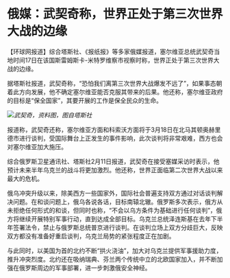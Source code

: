 # 俄媒：武契奇称，世界正处于第三次世界大战的边缘

【环球网报道】综合塔斯社、《报纸报》等多家俄媒报道，塞尔维亚总统武契奇当地时间17日在该国斯雷姆斯卡-米特罗维察市视察时称，世界正处于第三次世界大战的边缘。

据塔斯社报道，武契奇称，“恐怕我们离第三次世界大战爆发不远了”，如果事态朝着此方向发展，他不确定塞尔维亚能否克服其带来的后果。他还称，塞尔维亚政府的目标是“保全国家”，其要开展的工作是保全民众的生命。

![](https://inews.gtimg.com/om_bt/OMOuYH5C-Cw4S_TyLtnXYInnw5xMEVbgugN6sK_vC3Z7oAA/1000)_武契奇，资料图，图自塔斯社_

报道称，武契奇还称，塞尔维亚方面和科索沃方面将于3月18日在北马其顿奥赫里德市进行谈判，受国际舞台上正发生的事件影响，此次谈判将非常艰难，西方也会对塞尔维亚加大施压。

综合俄罗斯卫星通讯社、塔斯社2月11日报道，武契奇在接受塞媒采访时表示，他预计未来半年乌克兰的战斗将更加激烈。他还称，世界正面临第二次世界大战以来最大的危机。

俄乌冲突升级以来，除美西方一些国家外，国际社会普遍支持双方通过对话谈判解决问题。在和谈问题上，俄乌各说各话，目标南辕北辙。俄罗斯多次表示，俄方从未拒绝任何形式的和谈，但同时也称，“不会以乌方条件为基础进行任何谈判”，俄方将继续开展特别军事行动，直到达成全部目标。乌克兰总统泽连斯基在去年下半年签署法令，禁止与俄罗斯总统普京进行谈判。在谈判立场上双方分歧巨大，反映双方都没有准备好重启谈判，乌克兰局势的紧张程度正在加剧。

与此同时，以美国为首的北约不断“拱火浇油”，加大对乌克兰提供军事援助力度，推升冲突烈度。北约还在吸纳瑞典、芬兰两个传统中立的北欧国家加入，并不断加强在俄罗斯周边的军事部署，进一步刺激俄安全神经。

